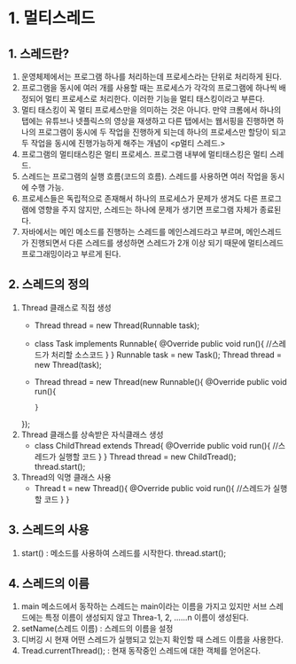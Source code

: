 # 1. 멀티스레드
## 1. 스레드란?
1. 운영체제에서는 프로그램 하나를 처리하는데 프로세스라는 단위로 처리하게 된다.
2. 프로그램을 동시에 여러 개를 사용할 때는 프로세스가 각각의 프로그램에 하나씩 배정되어 멀티 프로세스로 처리한다. 이러한 기능을 멀티 태스킹이라고 부른다.
3. 멀티 태스킹이 꼭 멀티 프로세스만을 의미하는 것은 아니다. 만약 크롬에서 하나의 탭에는 유튜브나 넷플릭스의 영상을 재생하고 다른 탭에서는 웹서핑을 진행하면 하나의 프로그램이 동시에 두 작업을 진행하게 되는데 하나의 프로세스만 할당이 되고 두 작업을 동시에 진행가능하게 해주는 개념이 <p멀티 스레드.>
4. 프로그램의 멀티태스킹은 멀티 프로세스. 프로그램 내부에 멀티태스킹은 멀티 스레드.
5. 스레드는 프로그램의 실행 흐름(코드의 흐름). 스레드를 사용하면 여러 작업을 동시에 수행 가능.
6. 프로세스들은 독립적으로 존재해서 하나의 프로세스가 문제가 생겨도 다른 프로그램에 영향을 주지 않지만, 스레드는 하나에 문제가 생기면 프로그램 자체가 종료된다.
7. 자바에서는 메인 메소드를 진행하는 스레드를 메인스레드라고 부르며, 메인스레드가 진행되면서 다른 스레드를 생성하면 스레드가 2개 이상 되기 때문에 멀티스레드 프로그래밍이라고 부르게 된다.

## 2. 스레드의 정의  
1. Thread 클래스로 직접 생성
    - Thread thread = new Thread(Runnable task);
    - class Task implements Runnable{
        @Override
        public void run(){
            //스레드가 처리할 소스코드
        }
    }
     Runnable task = new Task();
     Thread thread = new Thread(task);

   - Thread thread = new Thread(new Runnable(){
         @Override
         public void run(){

         }
   });
2. Thread 클래스를 상속받은 자식클래스 생성
    - class ChildThread extends Thread{
         @Override
         public void run(){
            //스레드가 실행할 코드
         }
    }
     Thread thread = new ChildTread();
     thread.start();
3. Thread의 익명 클래스 사용
    - Thread t = new Thread(){
        @Override
        public void run(){
            //스레드가 실행할 코드
        }
    }
## 3. 스레드의 사용  
1. start() : 메소드를 사용하여 스레드를 시작한다.
      thread.start();

## 4. 스레드의 이름
1. main 메소드에서 동작하는 스레드는 main이라는 이름을 가지고 있지만 서브 스레드에는 특정 이름이 생성되지 않고 Threa-1, 2, ......n 이름이 생성된다.
2. setName(스레드 이름) : 스레드의 이름을 설정
3. 디버깅 시 현재 어떤 스레드가 실행되고 있는지 확인할 때 스레드 이름을 사용한다.
4. Tread.currentThread(); : 현재 동작중인 스레드에 대한 객체를 얻어온다.